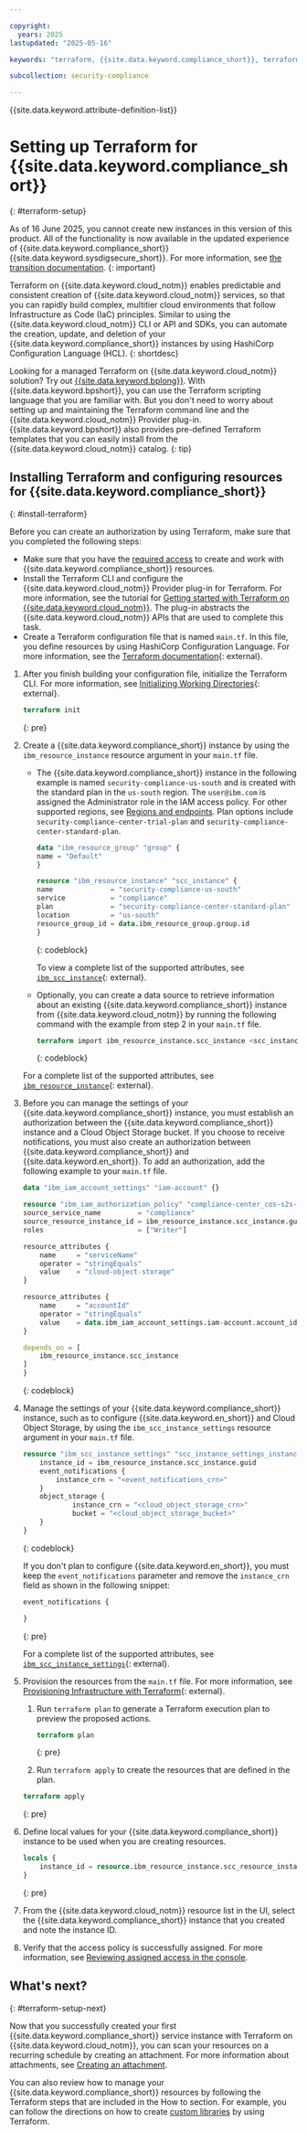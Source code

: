 ```yaml
---

copyright:
  years: 2025
lastupdated: "2025-05-16"

keywords: "terraform, {{site.data.keyword.compliance_short}}, terraform setup, create instance"

subcollection: security-compliance

---
```


{{site.data.keyword.attribute-definition-list}}


# Setting up Terraform for {{site.data.keyword.compliance_short}}
{: #terraform-setup}

As of 16 June 2025, you cannot create new instances in this version of this product. All of the functionality is now available in the updated experience of {{site.data.keyword.compliance_short}} {{site.data.keyword.sysdigsecure_short}}. For more information, see [the transition documentation](/docs/security-compliance?topic=security-compliance-scc-transition). 
{: important}


Terraform on {{site.data.keyword.cloud_notm}} enables predictable and consistent creation of {{site.data.keyword.cloud_notm}} services, so that you can rapidly build complex, multitier cloud environments that follow Infrastructure as Code (IaC) principles. Similar to using the {{site.data.keyword.cloud_notm}} CLI or API and SDKs, you can automate the creation, update, and deletion of your {{site.data.keyword.compliance_short}} instances by using HashiCorp Configuration Language (HCL).
{: shortdesc}

Looking for a managed Terraform on {{site.data.keyword.cloud_notm}} solution? Try out [{{site.data.keyword.bplong}}](/docs/schematics?topic=schematics-getting-started). With {{site.data.keyword.bpshort}}, you can use the Terraform scripting language that you are familiar with. But you don't need to worry about setting up and maintaining the Terraform command line and the {{site.data.keyword.cloud_notm}} Provider plug-in. {{site.data.keyword.bpshort}} also provides pre-defined Terraform templates that you can easily install from the {{site.data.keyword.cloud_notm}} catalog.
{: tip}



## Installing Terraform and configuring resources for {{site.data.keyword.compliance_short}}
{: #install-terraform}

Before you can create an authorization by using Terraform, make sure that you completed the following steps:

* Make sure that you have the [required access](/docs/security-compliance?topic=security-compliance-assign-roles) to create and work with {{site.data.keyword.compliance_short}} resources.
* Install the Terraform CLI and configure the {{site.data.keyword.cloud_notm}} Provider plug-in for Terraform. For more information, see the tutorial for [Getting started with Terraform on {{site.data.keyword.cloud_notm}}](/docs/ibm-cloud-provider-for-terraform?topic=ibm-cloud-provider-for-terraform-getting-started). The plug-in abstracts the {{site.data.keyword.cloud_notm}} APIs that are used to complete this task.
* Create a Terraform configuration file that is named `main.tf`. In this file, you define resources by using HashiCorp Configuration Language. For more information, see the [Terraform documentation](https://developer.hashicorp.com/terraform/language){: external}.


1. After you finish building your configuration file, initialize the Terraform CLI. For more information, see [Initializing Working Directories](https://developer.hashicorp.com/terraform/cli/init){: external}.

   ```terraform
   terraform init
   ```
   {: pre}

2. Create a {{site.data.keyword.compliance_short}} instance by using the `ibm_resource_instance` resource argument in your `main.tf` file.

    * The {{site.data.keyword.compliance_short}} instance in the following example is named `security-compliance-us-south` and is created with the standard plan in the `us-south` region. The `user@ibm.com` is assigned the Administrator role in the IAM access policy. For other supported regions, see [Regions and endpoints](/docs/security-compliance?topic=security-compliance-endpoints). Plan options include `security-compliance-center-trial-plan` and `security-compliance-center-standard-plan`.

        ```terraform
        data "ibm_resource_group" "group" {
        name = "Default"
        }

        resource "ibm_resource_instance" "scc_instance" {
        name              = "security-compliance-us-south"
        service           = "compliance"
        plan              = "security-compliance-center-standard-plan"
        location          = "us-south"
        resource_group_id = data.ibm_resource_group.group.id
        }
        ```
        {: codeblock}

        To view a complete list of the supported attributes, see [`ibm_scc_instance`](https://registry.terraform.io/providers/IBM-Cloud/ibm/latest/docs/resources/scc_instance){: external}.

    * Optionally, you can create a data source to retrieve information about an existing {{site.data.keyword.compliance_short}} instance from {{site.data.keyword.cloud_notm}} by running the following command with the example from step 2 in your `main.tf` file.

        ```terraform
        terraform import ibm_resource_instance.scc_instance <scc_instance_crn>

        ```
        {: codeblock}

   For a complete list of the supported attributes, see [`ibm_resource_instance`](https://registry.terraform.io/providers/IBM-Cloud/ibm/latest/docs/data-sources/resource_instance){: external}.

3. Before you can manage the settings of your {{site.data.keyword.compliance_short}} instance, you must establish an authorization between the {{site.data.keyword.compliance_short}} instance and a Cloud Object Storage bucket. If you choose to receive notifications, you must also create an authorization between {{site.data.keyword.compliance_short}} and {{site.data.keyword.en_short}}. To add an authorization, add the following example to your `main.tf` file.

    ```terraform
    data "ibm_iam_account_settings" "iam-account" {}

    resource "ibm_iam_authorization_policy" "compliance-center_cos-s2s-access" {
    source_service_name         = "compliance"
    source_resource_instance_id = ibm_resource_instance.scc_instance.guid
    roles                       = ["Writer"]

    resource_attributes {
        name     = "serviceName"
        operator = "stringEquals"
        value    = "cloud-object-storage"
    }

    resource_attributes {
        name     = "accountId"
        operator = "stringEquals"
        value    = data.ibm_iam_account_settings.iam-account.account_id
    }

    depends_on = [
        ibm_resource_instance.scc_instance
    ]
    }
    ```
    {: codeblock}

4. Manage the settings of your {{site.data.keyword.compliance_short}} instance, such as to configure {{site.data.keyword.en_short}} and Cloud Object Storage, by using the `ibm_scc_instance_settings` resource argument in your `main.tf` file.

    ```terraform
    resource "ibm_scc_instance_settings" "scc_instance_settings_instance" {
        instance_id = ibm_resource_instance.scc_instance.guid
        event_notifications {
            instance_crn = "<event_notifications_crn>"
        }
        object_storage {
                instance_crn = "<cloud_object_storage_crn>"
                bucket = "<cloud_object_storage_bucket>"
        }
    }
    ```
    {: codeblock}

    If you don't plan to configure {{site.data.keyword.en_short}}, you must keep the `event_notifications` parameter and remove the `instance_crn` field as shown in the following snippet:

    ```terraform
    event_notifications {

    }
    ```
    {: pre}


   For a complete list of the supported attributes, see [`ibm_scc_instance_settings`](https://registry.terraform.io/providers/IBM-Cloud/ibm/latest/docs/resources/scc_instance_settings){: external}.

5. Provision the resources from the `main.tf` file. For more information, see [Provisioning Infrastructure with Terraform](https://developer.hashicorp.com/terraform/cli/run){: external}.

   1. Run `terraform plan` to generate a Terraform execution plan to preview the proposed actions.

        ```terraform
        terraform plan
        ```
        {: pre}

   2. Run `terraform apply` to create the resources that are defined in the plan.

    ```terraform
    terraform apply
    ```
    {: pre}

6. Define local values for your {{site.data.keyword.compliance_short}} instance to be used when you are creating resources.

    ```terraform
    locals {
        instance_id = resource.ibm_resource_instance.scc_resource_instance.guid
    }
    ```
   {: pre}

7. From the {{site.data.keyword.cloud_notm}} resource list in the UI, select the {{site.data.keyword.compliance_short}} instance that you created and note the instance ID.
8. Verify that the access policy is successfully assigned. For more information, see [Reviewing assigned access in the console](/docs/account?topic=account-assign-access-resources&interface=ui#review-your-access-console).


## What's next?
{: #terraform-setup-next}

Now that you successfully created your first {{site.data.keyword.compliance_short}} service instance with Terraform on {{site.data.keyword.cloud_notm}}, you can scan your resources on a recurring schedule by creating an attachment. For more information about attachments, see [Creating an attachment](/docs/security-compliance?topic=security-compliance-attachments).

You can also review how to manage your {{site.data.keyword.compliance_short}} resources by following the Terraform steps that are included in the How to section. For example, you can follow the directions on how to create [custom libraries](/docs/security-compliance?topic=security-compliance-custom-library&interface=api&code=curl) by using Terraform.
